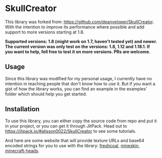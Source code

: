 # SkullCreator
This library was forked from: https://github.com/deanveloper/SkullCreator. With the intention to
improve its performance where possible and add support to more versions starting at 1.8.

**Supported versions: 1.8 (might work on 1.7, haven't tested yet) and newer.**
**The current version was only test on the versions: 1.8, 1.12 and 1.18.1. If you want to help, fell free to test it on 
more versions. PRs are welcome.**

## Usage
Since this library was modified for my personal usage, I currently have no intention in teaching people that don't know
how to use it. But if you want a gist of how the library works, you can find an example in the examples' folder which 
should help you get started.

## Installation
To use this library, you can either copy the source code from repo and put it in your project, or you can get it through
JitPack. Head out to https://jitpack.io/#alisson0022/SkullCreator to see some tutorials.

And here are some website that will provide texture URLs and base64 encoded strings for you to use with the library: 
[freshcoal], [mineskin], [minecraft-heads].

[freshcoal]: http://heads.freshcoal.com
[mineskin]: https://mineskin.org
[minecraft-heads]: http://minecraft-heads.com/
